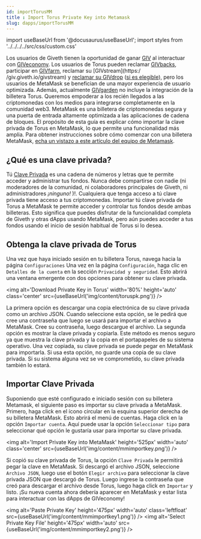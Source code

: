 ```yaml
---
id: importTorusMM
title : Import Torus Private Key into Metamask
slug: dapps/importTorusMM
---
```

import useBaseUrl from '@docusaurus/useBaseUrl';
import styles from '../../../../src/css/custom.css'


Los usuarios de Giveth tienen la oportunidad de ganar [GIV](/es/giveconomy/) al interactuar con [GIVeconomy](https://giv.giveth.io/). Los usuarios de Torus pueden reclamar [GIVbacks](https://giv.giveth.io/givbacks), participar en [GIVfarm](https://giv.giveth.io/givfarm), reclamar su [GIVstream](https:/ /giv.giveth.io/givstream) y [reclamar su GIVdrop](https://giv.giveth.io/claim) ([si es elegible](/es/giveconomy/givdrop)), pero los usuarios de MetaMask se benefician de una mayor experiencia de usuario optimizada.  Además, actualmente [GIVgarden](https://gardens.1hive.org/#/xdai/garden/0xb25f0ee2d26461e2b5b3d3ddafe197a0da677b98) no incluye la integración de la billetera Torus.
Queremos empoderar a los recién llegados a las criptomonedas con los medios para integrarse completamente en la comunidad web3. MetaMask es una billetera de criptomonedas segura y una puerta de entrada altamente optimizada a las aplicaciones de cadena de bloques. El propósito de esta guía es explicar cómo importar la clave privada de Torus en MetaMask, lo que permite una funcionalidad más amplia. Para obtener instrucciones sobre cómo comenzar con una billetera MetaMask, [echa un vistazo a este artículo del equipo de Metamask](https://metamask.zendesk.com/hc/en-us/articles/360015489531-Getting-Started-With-MetaMask).

## ¿Qué es una clave privada?

Tú [Clave Privada](https://www.coinbase.com/learn/crypto-basics/what-is-a-private-key) es una cadena de números y letras que te permite acceder y administrar tus fondos. <span class='importantText'>Nunca debe compartirse con nadie (ni moderadores de la comunidad, ni colaboradores principales de Giveth, ni administradores <i>¡ninguno!</i> )!</span>. Cualquiera que tenga acceso a tú clave privada tiene acceso a tus criptomonedas. Importar tú clave privada de Torus a MetaMask te permite acceder y controlar tus fondos desde ambas billeteras. Esto significa que puedes disfrutar de la funcionalidad completa de Giveth y otras dApps usando MetaMask, pero aún puedes acceder a tus fondos usando el inicio de sesión habitual de Torus si lo desea.
## Obtenga la clave privada de Torus
Una vez que haya iniciado sesión en tu billetera Torus, navega hacia la página `Configuraciones` Una vez en la página `Configuración`, haga clic en `Detalles de la cuenta` en la sección `Privacidad y seguridad`. Esto abrirá una ventana emergente con dos opciones para obtener su clave privada.

<img alt='Download Private Key in Torus' width='80%' height='auto' class='center' src={useBaseUrl('img/content/toruspk.png')} />

La primera opción es descargar una copia electrónica de su clave privada como un archivo JSON. Cuando seleccione esta opción, se le pedirá que cree una contraseña que luego se usará para importar el archivo a MetaMask. Cree su contraseña, luego descargue el archivo.
La segunda opción es mostrar la clave privada y copiarla. Este método es menos seguro ya que muestra la clave privada y la copia en el portapapeles de su sistema operativo. Una vez copiada, su clave privada se puede pegar en MetaMask para importarla. Si usa esta opción, no guarde una copia de su clave privada. Si su sistema alguna vez se ve comprometido, su clave privada también lo estará.
## Importar Clave Privada
Suponiendo que esté configurado e iniciado sesión con su billetera Metamask, el siguiente paso es importar su clave privada a MetaMask. Primero, haga click en el ícono circular en la esquina superior derecha de su billetera MetaMask. Esto abrirá el menú de cuentas. Haga click en la opción `Importar cuenta`. Aquí puede usar la opción `Seleccionar tipo` para seleccionar qué opción le gustaría usar para importar su clave privada.

<img alt='Import Private Key into MetaMask' height='525px' width='auto' class='center' src={useBaseUrl('img/content/mmimportkey.png')} />


Si copió su clave privada de Torus, la opción `Clave Privada` le permitirá pegar la clave en MetaMask. Si descargó el archivo JSON, seleccione `Archivo JSON`, luego use el botón `Elegir archivo` para seleccionar la clave privada JSON que descargó de Torus. Luego ingrese la contraseña que creó para descargar el archivo desde Torus, luego haga click en `Importar` y listo. ¡Su nueva cuenta ahora debería aparecer en MetaMask y estar lista para interactuar con las dApps de GIVeconomy!


<img alt='Paste Private Key' height='475px' width='auto' class='leftfloat' src={useBaseUrl('img/content/mmimportkey1.png')} />
<img alt='Select Private Key File' height='475px' width='auto' src={useBaseUrl('img/content/mmimportkey2.png')} />
